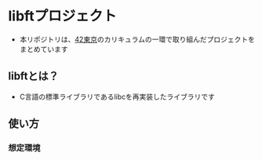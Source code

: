 # libftプロジェクト
- 本リポジトリは、[42東京](https://42tokyo.jp/)のカリキュラムの一環で取り組んだプロジェクトをまとめています

## libftとは？
- C言語の標準ライブラリであるlibcを再実装したライブラリです

## 使い方

### 想定環境
